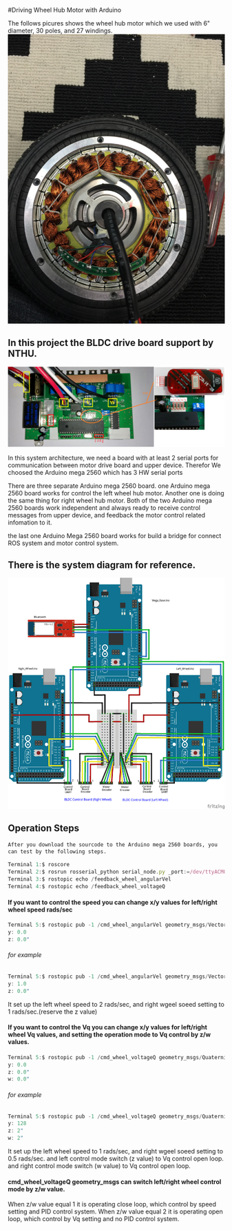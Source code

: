 #Driving Wheel Hub Motor with Arduino

The follows picures shows the wheel hub motor which we used with 6" diameter, 30 poles, and 27 windings.
![The Wheel Hub Motor](https://github.com/Muchun-Yen/Driving-Wheel-Hub-Motor-with-Arduino/blob/master/The%20Wheel%20Hub%20Motor.jpeg)

## In this project the BLDC drive board support by NTHU.
![BLDC Drive Board](https://github.com/Muchun-Yen/Driving-Wheel-Hub-Motor-with-Arduino/blob/master/BLDC%20Drive%20Board.png)

In this system architecture, we need a board with at least 2 serial ports for communication between motor drive board and upper device.
Therefor We choosed the Arduino mega 2560 which has 3 HW serial ports

There are three separate Arduino mega 2560 board.
one Arduino mega 2560 board works for control the left wheel hub motor. Another one is doing the same thing for right wheel hub motor.
Both of the two Arduino mega 2560 boards work independent and always ready to receive control messages from upper device, and feedback the motor control related infomation to it.

the last one Arduino Mega 2560 board works for build a bridge for connect ROS system and motor control system.

## There is the system diagram for reference.
![Arduino Control System Design](https://github.com/Muchun-Yen/Driving-Wheel-Hub-Motor-with-Arduino/blob/master/Arduino%20Control%20System%20Design.png)

## Operation Steps
	After you download the sourcode to the Arduino mega 2560 boards, you can test by the following steps.
```javascript
Terminal 1:$ roscore
Terminal 2:$ rosrun rosserial_python serial_node.py _port:=/dev/ttyACM0 _baud:=57600
Terminal 3:$ rostopic echo /feedback_wheel_angularVel
Terminal 4:$ rostopic echo /feedback_wheel_voltageQ
```

#### If you want to control the speed you can change x/y values for left/right wheel speed rads/sec
```javascript 
Terminal 5:$ rostopic pub -1 /cmd_wheel_angularVel geometry_msgs/Vector3 "x: 0.0 
y: 0.0 
z: 0.0"
```

###### for example 
```javascript 
Terminal 5:$ rostopic pub -1 /cmd_wheel_angularVel geometry_msgs/Vector3 "x: 2.0 
y: 1.0 
z: 0.0"
```
It set up the left wheel speed to 2 rads/sec, and right wgeel soeed setting to 1 rads/sec.(reserve the z value)

#### If you want to control the Vq you can change x/y values for left/right wheel Vq values, and setting the operation mode to Vq control by z/w values.
```javascript 
Terminal 5:$ rostopic pub -1 /cmd_wheel_voltageQ geometry_msgs/Quaternion "x: 0.0 
y: 0.0 
z: 0.0"
w: 0.0"
```	 

###### for example 
```javascript 
Terminal 5:$ rostopic pub -1 /cmd_wheel_voltageQ geometry_msgs/Quaternion "x: 320 
y: 128 
z: 2"
w: 2"
```	
It set up the left wheel speed to 1 rads/sec, and right wgeel soeed setting to 0.5 rads/sec.
and left control mode switch (z value) to Vq control open loop. and right control mode switch (w value) to Vq control open loop.

#### cmd_wheel_voltageQ geometry_msgs can switch left/right wheel control mode by z/w value.
When z/w value equal 1 it is operating close loop, which control by speed setting and PID control system.
When z/w value equal 2 it is operating open loop, which control by Vq setting and no PID control system.



